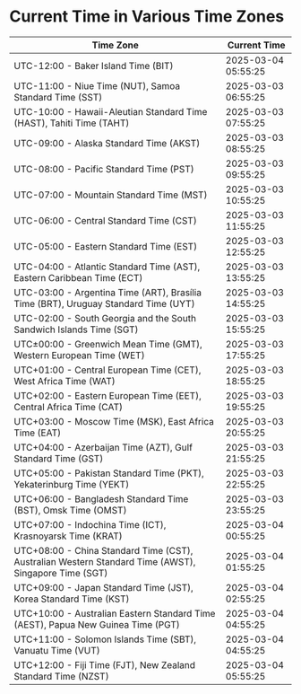 # Current Time in Various Time Zones

| Time Zone | Current Time |
|-----------|--------------|
| UTC-12:00 - Baker Island Time (BIT) | 2025-03-04 05:55:25 |
| UTC-11:00 - Niue Time (NUT), Samoa Standard Time (SST) | 2025-03-03 06:55:25 |
| UTC-10:00 - Hawaii-Aleutian Standard Time (HAST), Tahiti Time (TAHT) | 2025-03-03 07:55:25 |
| UTC-09:00 - Alaska Standard Time (AKST) | 2025-03-03 08:55:25 |
| UTC-08:00 - Pacific Standard Time (PST) | 2025-03-03 09:55:25 |
| UTC-07:00 - Mountain Standard Time (MST) | 2025-03-03 10:55:25 |
| UTC-06:00 - Central Standard Time (CST) | 2025-03-03 11:55:25 |
| UTC-05:00 - Eastern Standard Time (EST) | 2025-03-03 12:55:25 |
| UTC-04:00 - Atlantic Standard Time (AST), Eastern Caribbean Time (ECT) | 2025-03-03 13:55:25 |
| UTC-03:00 - Argentina Time (ART), Brasília Time (BRT), Uruguay Standard Time (UYT) | 2025-03-03 14:55:25 |
| UTC-02:00 - South Georgia and the South Sandwich Islands Time (SGT) | 2025-03-03 15:55:25 |
| UTC±00:00 - Greenwich Mean Time (GMT), Western European Time (WET) | 2025-03-03 17:55:25 |
| UTC+01:00 - Central European Time (CET), West Africa Time (WAT) | 2025-03-03 18:55:25 |
| UTC+02:00 - Eastern European Time (EET), Central Africa Time (CAT) | 2025-03-03 19:55:25 |
| UTC+03:00 - Moscow Time (MSK), East Africa Time (EAT) | 2025-03-03 20:55:25 |
| UTC+04:00 - Azerbaijan Time (AZT), Gulf Standard Time (GST) | 2025-03-03 21:55:25 |
| UTC+05:00 - Pakistan Standard Time (PKT), Yekaterinburg Time (YEKT) | 2025-03-03 22:55:25 |
| UTC+06:00 - Bangladesh Standard Time (BST), Omsk Time (OMST) | 2025-03-03 23:55:25 |
| UTC+07:00 - Indochina Time (ICT), Krasnoyarsk Time (KRAT) | 2025-03-04 00:55:25 |
| UTC+08:00 - China Standard Time (CST), Australian Western Standard Time (AWST), Singapore Time (SGT) | 2025-03-04 01:55:25 |
| UTC+09:00 - Japan Standard Time (JST), Korea Standard Time (KST) | 2025-03-04 02:55:25 |
| UTC+10:00 - Australian Eastern Standard Time (AEST), Papua New Guinea Time (PGT) | 2025-03-04 04:55:25 |
| UTC+11:00 - Solomon Islands Time (SBT), Vanuatu Time (VUT) | 2025-03-04 04:55:25 |
| UTC+12:00 - Fiji Time (FJT), New Zealand Standard Time (NZST) | 2025-03-04 05:55:25 |
